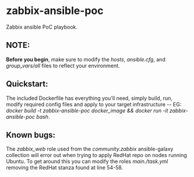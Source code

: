 # zabbix-ansible-poc

Zabbix ansible PoC playbook.

## NOTE:

**Before you begin**, make sure to modify the *hosts*, *ansible.cfg*, and *group_vars/all* files to reflect your environment.

## Quickstart:

The included Dockerfile has everything you'll need, simply build, run, modify required config files and apply to your target infrastructure -- EG: *docker build -t zabbix-ansible-poc docker_image && docker run -it zabbix-ansible-poc bash*.

## Known bugs:

The *zabbix_web* role used from the *community.zabbix* ansible-galaxy collection will error out when trying to apply RedHat repo on nodes running Ubuntu. To get around this you can modify the roles *main./task.yml* removing the RedHat stanza found at line 54-58.
